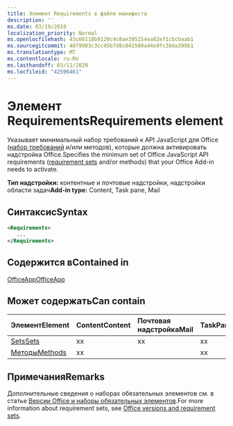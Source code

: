 ```yaml
---
title: Элемент Requirements в файле манифеста
description: ''
ms.date: 03/19/2019
localization_priority: Normal
ms.openlocfilehash: 43c66118b9129c4c8ae395254ea82ef1cbcbaab1
ms.sourcegitcommit: 4079903c3cc45b7d8c041509a44e9fc38da399b1
ms.translationtype: MT
ms.contentlocale: ru-RU
ms.lasthandoff: 03/11/2020
ms.locfileid: "42596461"
---
```

# <a name="requirements-element"></a><span data-ttu-id="9d07e-102">Элемент Requirements</span><span class="sxs-lookup"><span data-stu-id="9d07e-102">Requirements element</span></span>

<span data-ttu-id="9d07e-103">Указывает минимальный набор требований к API JavaScript для Office ([набор требований](../../develop/office-versions-and-requirement-sets.md#specify-office-hosts-and-requirement-sets) и/или методов), которые должна активировать надстройка Office.</span><span class="sxs-lookup"><span data-stu-id="9d07e-103">Specifies the minimum set of Office JavaScript API requirements ([requirement sets](../../develop/office-versions-and-requirement-sets.md#specify-office-hosts-and-requirement-sets) and/or methods) that your Office Add-in needs to activate.</span></span>

<span data-ttu-id="9d07e-104">**Тип надстройки:** контентные и почтовые надстройки, надстройки области задач</span><span class="sxs-lookup"><span data-stu-id="9d07e-104">**Add-in type:** Content, Task pane, Mail</span></span>

## <a name="syntax"></a><span data-ttu-id="9d07e-105">Синтаксис</span><span class="sxs-lookup"><span data-stu-id="9d07e-105">Syntax</span></span>

```XML
<Requirements>
   ...
</Requirements>
```

## <a name="contained-in"></a><span data-ttu-id="9d07e-106">Содержится в</span><span class="sxs-lookup"><span data-stu-id="9d07e-106">Contained in</span></span>

[<span data-ttu-id="9d07e-107">OfficeApp</span><span class="sxs-lookup"><span data-stu-id="9d07e-107">OfficeApp</span></span>](officeapp.md)

## <a name="can-contain"></a><span data-ttu-id="9d07e-108">Может содержать</span><span class="sxs-lookup"><span data-stu-id="9d07e-108">Can contain</span></span>

|<span data-ttu-id="9d07e-109">**Элемент**</span><span class="sxs-lookup"><span data-stu-id="9d07e-109">**Element**</span></span>|<span data-ttu-id="9d07e-110">**Content**</span><span class="sxs-lookup"><span data-stu-id="9d07e-110">**Content**</span></span>|<span data-ttu-id="9d07e-111">**Почтовая надстройка**</span><span class="sxs-lookup"><span data-stu-id="9d07e-111">**Mail**</span></span>|<span data-ttu-id="9d07e-112">**TaskPane**</span><span class="sxs-lookup"><span data-stu-id="9d07e-112">**TaskPane**</span></span>|
|:-----|:-----|:-----|:-----|
|[<span data-ttu-id="9d07e-113">Sets</span><span class="sxs-lookup"><span data-stu-id="9d07e-113">Sets</span></span>](sets.md)|<span data-ttu-id="9d07e-114">x</span><span class="sxs-lookup"><span data-stu-id="9d07e-114">x</span></span>|<span data-ttu-id="9d07e-115">x</span><span class="sxs-lookup"><span data-stu-id="9d07e-115">x</span></span>|<span data-ttu-id="9d07e-116">x</span><span class="sxs-lookup"><span data-stu-id="9d07e-116">x</span></span>|
|[<span data-ttu-id="9d07e-117">Методы</span><span class="sxs-lookup"><span data-stu-id="9d07e-117">Methods</span></span>](methods.md)|<span data-ttu-id="9d07e-118">x</span><span class="sxs-lookup"><span data-stu-id="9d07e-118">x</span></span>||<span data-ttu-id="9d07e-119">x</span><span class="sxs-lookup"><span data-stu-id="9d07e-119">x</span></span>|

## <a name="remarks"></a><span data-ttu-id="9d07e-120">Примечания</span><span class="sxs-lookup"><span data-stu-id="9d07e-120">Remarks</span></span>

<span data-ttu-id="9d07e-121">Дополнительные сведения о наборах обязательных элементов см. в статье [Версии Office и наборы обязательных элементов](../../develop/office-versions-and-requirement-sets.md).</span><span class="sxs-lookup"><span data-stu-id="9d07e-121">For more information about requirement sets, see [Office versions and requirement sets](../../develop/office-versions-and-requirement-sets.md).</span></span>
